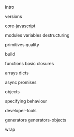 intro

versions

core-javascript

modules
variables
destructuring

primitives
quality

build

functions basic
closures

arrays
dicts

async
promises

objects

specifying behaviour

developer-tools

generators
generators-objects

wrap
